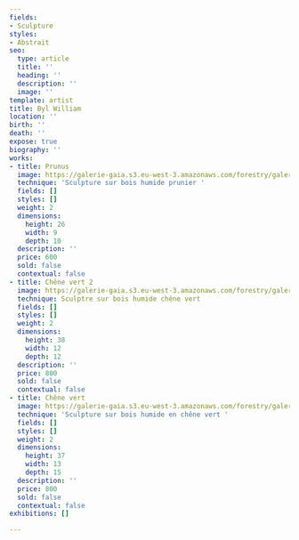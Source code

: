 ```yaml
---
fields:
- Sculpture
styles:
- Abstrait
seo:
  type: article
  title: ''
  heading: ''
  description: ''
  image: ''
template: artist
title: Byl William
location: ''
birth: ''
death: ''
expose: true
biography: ''
works:
- title: Prunus
  image: https://galerie-gaia.s3.eu-west-3.amazonaws.com/forestry/galerie-gaia-yves-tillyIMG-20221101-WA0011-01~2.jpg
  technique: 'Sculpture sur bois humide prunier '
  fields: []
  styles: []
  weight: 2
  dimensions:
    height: 26
    width: 9
    depth: 10
  description: ''
  price: 600
  sold: false
  contextual: false
- title: Chêne vert 2
  image: https://galerie-gaia.s3.eu-west-3.amazonaws.com/forestry/galerie-gaia-yves-tillyIMG-20221101-WA0009-01.jpg
  technique: Sculptre sur bois humide chêne vert
  fields: []
  styles: []
  weight: 2
  dimensions:
    height: 38
    width: 12
    depth: 12
  description: ''
  price: 800
  sold: false
  contextual: false
- title: Chêne vert
  image: https://galerie-gaia.s3.eu-west-3.amazonaws.com/forestry/galerie-gaia-yves-tillyIMG-20221101-WA0007-01~2.jpg
  technique: 'Sculpture sur bois humide en chêne vert '
  fields: []
  styles: []
  weight: 2
  dimensions:
    height: 37
    width: 13
    depth: 15
  description: ''
  price: 800
  sold: false
  contextual: false
exhibitions: []

---
```

